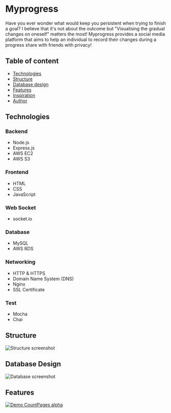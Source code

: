 # Myprogress
Have you ever wonder what would keep you persistent when trying to finish a goal? I believe that it's not about the outcome but "Visualising the gradual changes on oneself" matters the most! Myprogress provides a social media platform that aims to help an individual to record their changes during a progress share with friends with privacy! 

## Table of content
* [Technologies](#technologies)
* [Structure](#structure)
* [Database design](#database-design)
* [Features](#features)
* [Inspiration](#inspiration)
* [Author](#author)

## Technologies

### Backend

* Node.js
* Express.js
* AWS EC2
* AWS S3

### Frontend

* HTML
* CSS
* JavaScript


### Web Socket
* socket.io

### Database

* MySQL
* AWS RDS

### Networking

* HTTP & HTTPS
* Domain Name System (DNS)
* Nginx
* SSL Certificate 

### Test

* Mocha
* Chai

## Structure
![Structure screenshot](https://myprogress-club.s3.us-east-2.amazonaws.com/structure-2.png)

## Database Design
![Database screenshot](https://myprogress-club.s3.us-east-2.amazonaws.com/database-relation-graph.jpg)

## Features
[![Demo CountPages alpha](https://myprogress-club.s3.us-east-2.amazonaws.com/%E6%88%AA%E5%9C%96+2021-06-22+%E4%B8%8B%E5%8D%8810.30.40.png)](https://myprogress-club.s3.us-east-2.amazonaws.com/index.mp4)